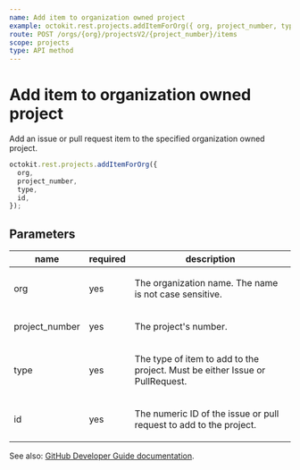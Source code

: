```yaml
---
name: Add item to organization owned project
example: octokit.rest.projects.addItemForOrg({ org, project_number, type, id })
route: POST /orgs/{org}/projectsV2/{project_number}/items
scope: projects
type: API method
---
```


# Add item to organization owned project

Add an issue or pull request item to the specified organization owned project.

```js
octokit.rest.projects.addItemForOrg({
  org,
  project_number,
  type,
  id,
});
```

## Parameters

<table>
  <thead>
    <tr>
      <th>name</th>
      <th>required</th>
      <th>description</th>
    </tr>
  </thead>
  <tbody>
    <tr><td>org</td><td>yes</td><td>

The organization name. The name is not case sensitive.

</td></tr>
<tr><td>project_number</td><td>yes</td><td>

The project's number.

</td></tr>
<tr><td>type</td><td>yes</td><td>

The type of item to add to the project. Must be either Issue or PullRequest.

</td></tr>
<tr><td>id</td><td>yes</td><td>

The numeric ID of the issue or pull request to add to the project.

</td></tr>
  </tbody>
</table>

See also: [GitHub Developer Guide documentation](https://docs.github.com/rest/projects/items#add-item-to-organization-owned-project).
